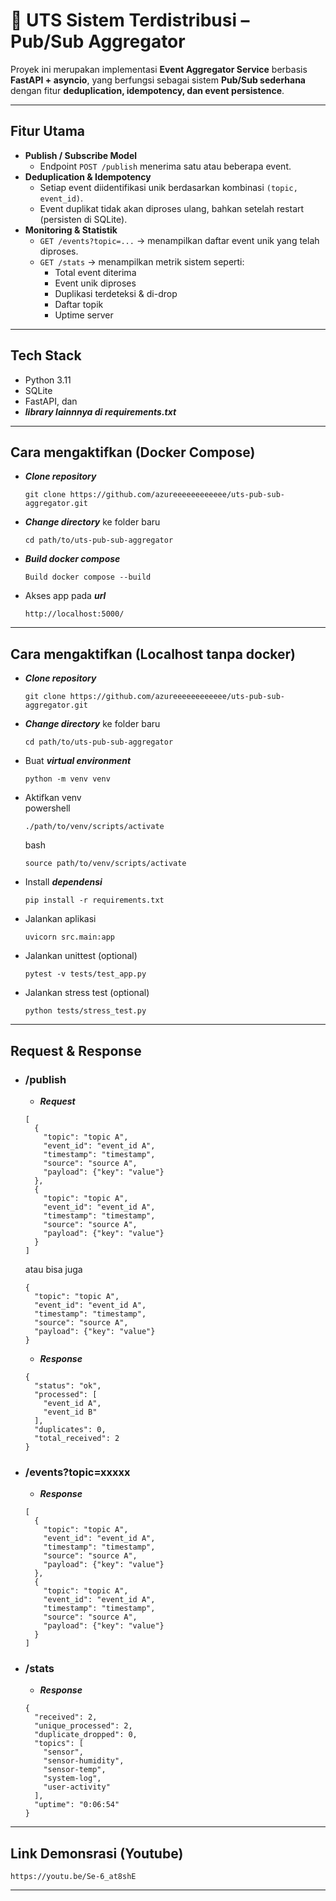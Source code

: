 # 🧩 UTS Sistem Terdistribusi – Pub/Sub Aggregator

Proyek ini merupakan implementasi **Event Aggregator Service** berbasis **FastAPI + asyncio**, yang berfungsi sebagai sistem **Pub/Sub sederhana** dengan fitur **deduplication, idempotency, dan event persistence**.  

---

## Fitur Utama

- **Publish / Subscribe Model**
  - Endpoint `POST /publish` menerima satu atau beberapa event.
- **Deduplication & Idempotency**
  - Setiap event diidentifikasi unik berdasarkan kombinasi `(topic, event_id)`.
  - Event duplikat tidak akan diproses ulang, bahkan setelah restart (persisten di SQLite).
- **Monitoring & Statistik**
  - `GET /events?topic=...` → menampilkan daftar event unik yang telah diproses.
  - `GET /stats` → menampilkan metrik sistem seperti:
    - Total event diterima  
    - Event unik diproses  
    - Duplikasi terdeteksi & di-drop  
    - Daftar topik  
    - Uptime server  
  
  
---

## Tech Stack

- Python 3.11
- SQLite
- FastAPI, dan
- ***library lainnnya di requirements.txt***

---

## Cara mengaktifkan (Docker Compose)

- ***Clone repository***
  ```
  git clone https://github.com/azureeeeeeeeeeee/uts-pub-sub-aggregator.git
  ```
- ***Change directory*** ke folder baru
  ```
  cd path/to/uts-pub-sub-aggregator
  ```
- *****Build docker compose*****
  ```
  Build docker compose --build
  ```
- Akses app pada ***url***
  ```
  http://localhost:5000/
  ```

---

## Cara mengaktifkan (Localhost tanpa docker)

- ***Clone repository***
  ```
  git clone https://github.com/azureeeeeeeeeeee/uts-pub-sub-aggregator.git
  ```
- ***Change directory*** ke folder baru
  ```
  cd path/to/uts-pub-sub-aggregator
  ```
- Buat ***virtual environment***
  ```
  python -m venv venv
  ```
- Aktifkan venv  
  powershell
  ```
  ./path/to/venv/scripts/activate
  ```
  bash
  ```
  source path/to/venv/scripts/activate
  ```

- Install ***dependensi***  
  ```
  pip install -r requirements.txt
  ```

- Jalankan aplikasi
  ```
  uvicorn src.main:app
  ```

- Jalankan unittest (optional)  
  ```
  pytest -v tests/test_app.py
  ```

- Jalankan stress test (optional)  
  ```
  python tests/stress_test.py
  ```

---

## Request & Response

- ### /publish
  - *****Request*****
  ```
  [
    {
      "topic": "topic A",
      "event_id": "event_id A",
      "timestamp": "timestamp",
      "source": "source A",
      "payload": {"key": "value"}
    },
    {
      "topic": "topic A",
      "event_id": "event_id A",
      "timestamp": "timestamp",
      "source": "source A",
      "payload": {"key": "value"}
    }
  ]
  ```
  atau bisa juga
  ```
  {
    "topic": "topic A",
    "event_id": "event_id A",
    "timestamp": "timestamp",
    "source": "source A",
    "payload": {"key": "value"}
  }
  ```

  - *****Response*****
  ```
  {
    "status": "ok",
    "processed": [
      "event_id A",
      "event_id B"
    ],
    "duplicates": 0,
    "total_received": 2
  }
  ```


- ### /events?topic=xxxxx
  - *****Response*****
  ```
  [
    {
      "topic": "topic A",
      "event_id": "event_id A",
      "timestamp": "timestamp",
      "source": "source A",
      "payload": {"key": "value"}
    },
    {
      "topic": "topic A",
      "event_id": "event_id A",
      "timestamp": "timestamp",
      "source": "source A",
      "payload": {"key": "value"}
    }
  ]
  ```

- ### /stats
  - *****Response*****
  ```
  {
    "received": 2,
    "unique_processed": 2,
    "duplicate_dropped": 0,
    "topics": [
      "sensor",
      "sensor-humidity",
      "sensor-temp",
      "system-log",
      "user-activity"
    ],
    "uptime": "0:06:54"
  }
  ```

---

## Link Demonsrasi (Youtube)

```
https://youtu.be/Se-6_at8shE
```

---